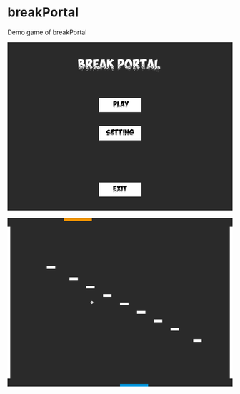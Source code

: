 # breakPortal
Demo game of breakPortal

![alt tag](screenShoot/1.png)

![alt tag](screenShoot/2.png)
